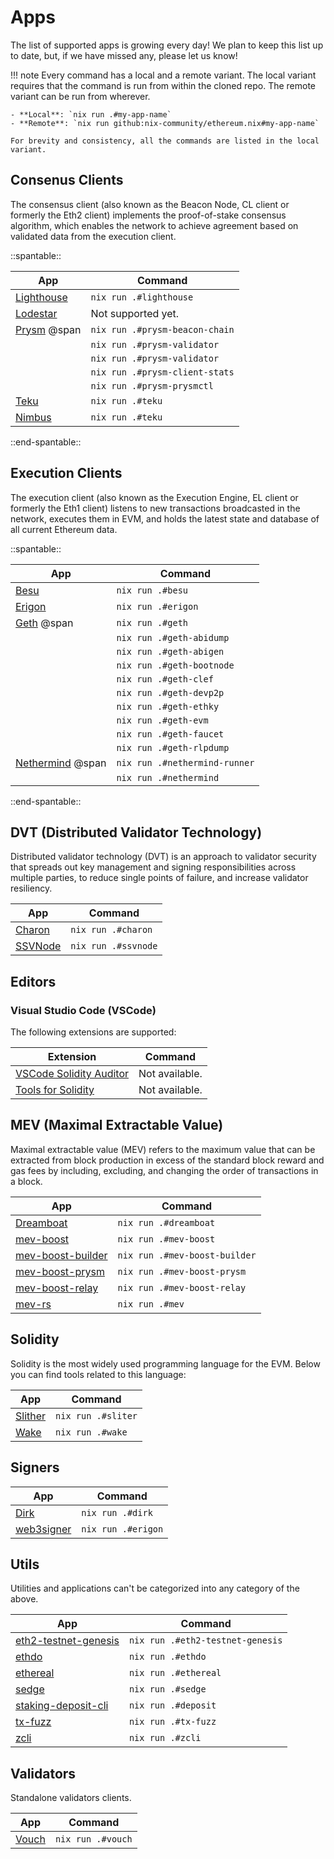 # Apps

The list of supported apps is growing every day! We plan to keep this list up to date, but, if we have missed any, please let us know!

!!! note
Every command has a local and a remote variant. The local variant requires that the command is run from within the cloned repo. The remote variant can be run from wherever.

    - **Local**: `nix run .#my-app-name`
    - **Remote**: `nix run github:nix-community/ethereum.nix#my-app-name`

    For brevity and consistency, all the commands are listed in the local variant.

## Consenus Clients

The consensus client (also known as the Beacon Node, CL client or formerly the Eth2 client) implements the proof-of-stake consensus algorithm, which enables the network to achieve agreement based on validated data from the execution client.

::spantable::

| App                                                           | Command                        |
| ------------------------------------------------------------- | ------------------------------ |
| [Lighthouse](https://lighthouse.sigmaprime.io/)               | `nix run .#lighthouse`         |
| [Lodestar](https://lodestar.chainsafe.io/)                    | Not supported yet.             |
| [Prysm](https://prysmaticlabs.com/) @span                     | `nix run .#prysm-beacon-chain` |
|                                                               | `nix run .#prysm-validator`    |
|                                                               | `nix run .#prysm-validator`    |
|                                                               | `nix run .#prysm-client-stats` |
|                                                               | `nix run .#prysm-prysmctl`     |
| [Teku](https://consensys.net/knowledge-base/ethereum-2/teku/) | `nix run .#teku`               |
| [Nimbus](https://github.com/status-im/nimbus-eth2)            | `nix run .#teku`               |

::end-spantable::

## Execution Clients

The execution client (also known as the Execution Engine, EL client or formerly the Eth1 client) listens to new transactions broadcasted in the network, executes them in EVM, and holds the latest state and database of all current Ethereum data.

::spantable::

| App                                             | Command                       |
| ----------------------------------------------- | ----------------------------- |
| [Besu](https://besu.hyperledger.org/en/stable/) | `nix run .#besu`              |
| [Erigon](https://github.com/ledgerwatch/erigon) | `nix run .#erigon`            |
| [Geth](https://geth.ethereum.org/) @span        | `nix run .#geth`              |
|                                                 | `nix run .#geth-abidump`      |
|                                                 | `nix run .#geth-abigen`       |
|                                                 | `nix run .#geth-bootnode`     |
|                                                 | `nix run .#geth-clef`         |
|                                                 | `nix run .#geth-devp2p`       |
|                                                 | `nix run .#geth-ethky`        |
|                                                 | `nix run .#geth-evm`          |
|                                                 | `nix run .#geth-faucet`       |
|                                                 | `nix run .#geth-rlpdump`      |
| [Nethermind](https://nethermind.io/) @span      | `nix run .#nethermind-runner` |
|                                                 | `nix run .#nethermind`        |

::end-spantable::

## DVT (Distributed Validator Technology)

Distributed validator technology (DVT) is an approach to validator security that spreads out key management and signing responsibilities across multiple parties, to reduce single points of failure, and increase validator resiliency.

| App                                                | Command             |
| -------------------------------------------------- | ------------------- |
| [Charon](https://docs.obol.tech/docs/charon/intro) | `nix run .#charon`  |
| [SSVNode](https://github.com/bloxapp/ssv)          | `nix run .#ssvnode` |

## Editors

### Visual Studio Code (VSCode)

The following extensions are supported:

| Extension                                                                           | Command        |
| ----------------------------------------------------------------------------------- | -------------- |
| [VSCode Solidity Auditor](https://github.com/ConsenSys/vscode-solidity-auditor)     | Not available. |
| [Tools for Solidity](https://github.com/Ackee-Blockchain/tools-for-solidity-vscode) | Not available. |

## MEV (Maximal Extractable Value)

Maximal extractable value (MEV) refers to the maximum value that can be extracted from block production in excess of the standard block reward and gas fees by including, excluding, and changing the order of transactions in a block.

| App                                                             | Command                       |
| --------------------------------------------------------------- | ----------------------------- |
| [Dreamboat](https://github.com/blocknative/dreamboat)           | `nix run .#dreamboat`         |
| [mev-boost](https://github.com/flashbots/mev-boost)             | `nix run .#mev-boost`         |
| [mev-boost-builder](https://github.com/flashbots/builder)       | `nix run .#mev-boost-builder` |
| [mev-boost-prysm](https://github.com/flashbots/prysm)           | `nix run .#mev-boost-prysm`   |
| [mev-boost-relay](https://github.com/flashbots/mev-boost-relay) | `nix run .#mev-boost-relay`   |
| [mev-rs](https://github.com/ralexstokes/mev-rs)                 | `nix run .#mev`               |

## Solidity

Solidity is the most widely used programming language for the EVM. Below you can find tools related to this language:

| App                                              | Command            |
| ------------------------------------------------ | ------------------ |
| [Slither](https://github.com/crytic/slither)     | `nix run .#sliter` |
| [Wake](https://github.com/Ackee-Blockchain/wake) | `nix run .#wake`   |

## Signers

| App                                                   | Command            |
| ----------------------------------------------------- | ------------------ |
| [Dirk](https://github.com/attestantio/dirk)           | `nix run .#dirk`   |
| [web3signer](https://github.com/ConsenSys/web3signer) | `nix run .#erigon` |

## Utils

Utilities and applications can't be categorized into any category of the above.

| App                                                                         | Command                          |
| --------------------------------------------------------------------------- | -------------------------------- |
| [eth2-testnet-genesis](https://github.com/protolambda/eth2-testnet-genesis) | `nix run .#eth2-testnet-genesis` |
| [ethdo](https://github.com/wealdtech/ethdo)                                 | `nix run .#ethdo`                |
| [ethereal](https://github.com/wealdtech/ethereal)                           | `nix run .#ethereal`             |
| [sedge](https://github.com/NethermindEth/sedge)                             | `nix run .#sedge`                |
| [staking-deposit-cli](https://github.com/ethereum/staking-deposit-cli)      | `nix run .#deposit`              |
| [tx-fuzz](https://github.com/MariusVanDerWijden/tx-fuzz)                    | `nix run .#tx-fuzz`              |
| [zcli](https://github.com/protolambda/zcli)                                 | `nix run .#zcli`                 |

## Validators

Standalone validators clients.

| App                                            | Command           |
| ---------------------------------------------- | ----------------- |
| [Vouch](https://github.com/attestantio/vouch/) | `nix run .#vouch` |

